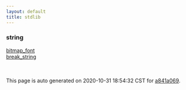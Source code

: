 ```yaml
---
layout: default
title: stdlib
---
```



### string

<div class='container'>
<div class='row'>
<div class='col-sm-3'>
<div><a href='string/bitmap_font.html'>bitmap_font</a></div>
</div>
<div class='col-sm-3'>
<div><a href='string/break_string.html'>break_string</a></div>
</div>
<div>&nbsp;</div>
<div>&nbsp;</div>
</div>
</div>



This page is auto generated on 2020-10-31 18:54:32 CST for [a841a069](https://github.com/fluffos/fluffos/tree/a841a069).


